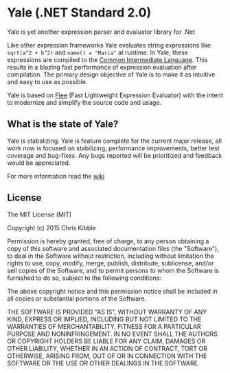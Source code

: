 # Yale (.NET Standard 2.0)

Yale is yet another expression parser and evaluator library for .Net

Like other expression frameworks Yale evaluates string expressions like `sqrt(a^2 + b^2)` and  `name() = "Maria"` at runtime. In Yale, these expressions are compiled to the [Common Intermediate Language](https://en.wikipedia.org/wiki/Common_Intermediate_Language). This results in a blazing fast performance of expression evaluation after compilation. The primary design objective of Yale is to make it as intuitive and easy to use as possible.

Yale is based on [Flee](https://github.com/mparlak/Flee) (Fast Lightweight Expression Evaluator) with the intent to modernize and simplify the source code and usage.

## What is the state of Yale?
Yale is stabalizing. Yale is feature complete for the current major release, all work now is focused on stabilizing, performance improvements, better test coverage and bug-fixes. Any bugs reported will be prioritized and feedback would be appreciated.

For more information read the [wiki](../../wiki)

## License
 
The MIT License (MIT)

Copyright (c) 2015 Chris Kibble

Permission is hereby granted, free of charge, to any person obtaining a copy of this software and associated documentation files (the "Software"), to deal in the Software without restriction, including without limitation the rights to use, copy, modify, merge, publish, distribute, sublicense, and/or sell copies of the Software, and to permit persons to whom the Software is furnished to do so, subject to the following conditions:

The above copyright notice and this permission notice shall be included in all copies or substantial portions of the Software.

THE SOFTWARE IS PROVIDED "AS IS", WITHOUT WARRANTY OF ANY KIND, EXPRESS OR IMPLIED, INCLUDING BUT NOT LIMITED TO THE WARRANTIES OF MERCHANTABILITY, FITNESS FOR A PARTICULAR PURPOSE AND NONINFRINGEMENT. IN NO EVENT SHALL THE AUTHORS OR COPYRIGHT HOLDERS BE LIABLE FOR ANY CLAIM, DAMAGES OR OTHER LIABILITY, WHETHER IN AN ACTION OF CONTRACT, TORT OR OTHERWISE, ARISING FROM, OUT OF OR IN CONNECTION WITH THE SOFTWARE OR THE USE OR OTHER DEALINGS IN THE SOFTWARE.
